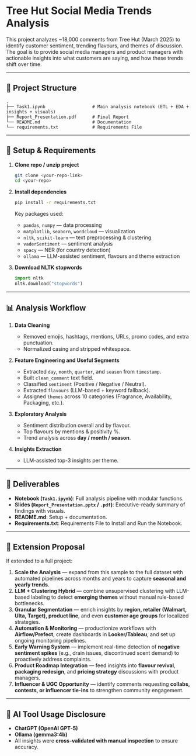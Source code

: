 # Tree Hut Social Media Trends Analysis


This project analyzes ~18,000 comments from Tree Hut (March 2025) to identify customer sentiment, trending flavours, and themes of discussion.  
The goal is to provide social media managers and product managers with actionable insights into what customers are saying, and how these trends shift over time.


---

## 📂 Project Structure
```
.
├── Task1.ipynb                  # Main analysis notebook (ETL + EDA + insights + visuals)
├── Report_Presentation.pdf      # Final Report
└── README.md                    # Documentation
└── requirements.txt             # Requirements File
```

---

## 🚀 Setup & Requirements

1. **Clone repo / unzip project**
   ```bash
   git clone <your-repo-link>
   cd <your-repo>
   ```

2. **Install dependencies**
   ```bash
   pip install -r requirements.txt
   ```

   Key packages used:
   - `pandas`, `numpy` — data processing
   - `matplotlib`, `seaborn`, `wordcloud` — visualization
   - `nltk`, `scikit-learn` — text preprocessing & clustering
   - `vaderSentiment` — sentiment analysis
   - `spacy` — NER (for country detection)
   - `ollama` — LLM-assisted sentiment, flavours and theme extraction

3. **Download NLTK stopwords**
   ```python
   import nltk
   nltk.download("stopwords")
   ```

---

## 📊 Analysis Workflow

1. **Data Cleaning**
   - Removed emojis, hashtags, mentions, URLs, promo codes, and extra punctuation.
   - Normalized casing and stripped whitespace.

2. **Feature Engineering and Useful Segments**
   - Extracted `day`, `month`, `quarter`, and `season` from `timestamp`.
   - Built `clean_comment` text field.
   - Classified `sentiment` (Positive / Negative / Neutral).
   - Extracted `flavours` (LLM-based + keyword fallback).
   - Assigned `themes` across 10 categories (Fragrance, Availability, Packaging, etc.).

3. **Exploratory Analysis**
   - Sentiment distribution overall and by flavour.
   - Top flavours by mentions & positivity %.
   - Trend analysis across **day / month / season**.
     
4. **Insights Extraction**
   - LLM-assisted top-3 insights per theme.

---

## 📑 Deliverables

- **Notebook (`Task1.ipynb`)**: Full analysis pipeline with modular functions.
- **Slides (`Report_Presentation.pptx` / `.pdf`)**: Executive-ready summary of findings with visuals.
- **README.md**: Setup + documentation.
- **Requirements.txt**: Requirements File to Install and Run the Notebook.

---

## 🔮 Extension Proposal

If extended to a full project:
1. **Scale the Analysis** — expand from this sample to the full dataset with automated pipelines across months and years to capture **seasonal and yearly trends**.  
2. **LLM + Clustering Hybrid** — combine unsupervised clustering with LLM-based labeling to detect **emerging themes** without manual rule-based bottlenecks.  
3. **Granular Segmentation** — enrich insights by **region, retailer (Walmart, Ulta, Target), product line**, and even **customer age groups** for localized strategies.  
4. **Automation & Monitoring** — productionize workflows with **Airflow/Prefect**, create dashboards in **Looker/Tableau**, and set up ongoing monitoring pipelines.  
5. **Early Warning System** — implement real-time detection of **negative sentiment spikes** (e.g., drain issues, discontinued scent demand) to proactively address complaints.  
6. **Product Roadmap Integration** — feed insights into **flavour revival**, **packaging redesign**, and **pricing strategy** discussions with product managers.  
7. **Influencer & UGC Opportunity** — identify comments requesting **collabs, contests, or influencer tie-ins** to strengthen community engagement.  

---

## 🤖 AI Tool Usage Disclosure
- **ChatGPT (OpenAI GPT-5)** 
- **Ollama (gemma3:4b)**
- All insights were **cross-validated with manual inspection** to ensure accuracy.
